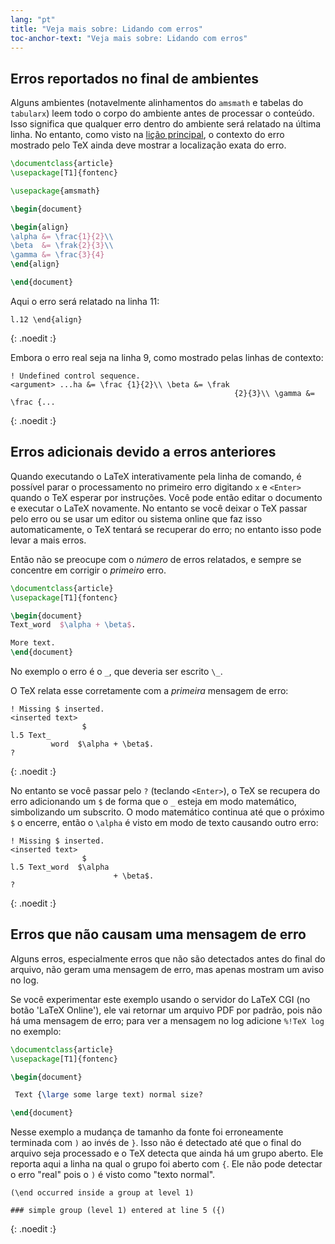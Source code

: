 ```yaml
---
lang: "pt"
title: "Veja mais sobre: Lidando com erros"
toc-anchor-text: "Veja mais sobre: Lidando com erros"
---
```


## Erros reportados no final de ambientes

Alguns ambientes (notavelmente alinhamentos do `amsmath` e tabelas do
`tabularx`) leem todo o corpo do ambiente antes de processar o conteúdo.  Isso
significa que qualquer erro dentro do ambiente será relatado na última linha.
No entanto, como visto na [lição principal](lesson-15), o contexto do erro
mostrado pelo TeX ainda deve mostrar a localização exata do erro.

```latex
\documentclass{article}
\usepackage[T1]{fontenc}

\usepackage{amsmath}

\begin{document}

\begin{align}
\alpha &= \frac{1}{2}\\
\beta  &= \frak{2}{3}\\
\gamma &= \frac{3}{4} 
\end{align}

\end{document}
```

Aqui o erro será relatado na linha 11:

```
l.12 \end{align}
```
{: .noedit :}

Embora o erro real seja na linha 9, como mostrado pelas linhas de contexto:


```
! Undefined control sequence.
<argument> ...ha &= \frac {1}{2}\\ \beta &= \frak 
                                                  {2}{3}\\ \gamma &= \frac {...
```
{: .noedit :}

## Erros adicionais devido a erros anteriores

Quando executando o LaTeX interativamente pela linha de comando, é possível
parar o processamento no primeiro erro digitando `x` e `<Enter>` quando o TeX
esperar por instruções.  Você pode então editar o documento e executar o LaTeX
novamente.  No entanto se você deixar o TeX passar pelo erro ou se usar um
editor ou sistema online que faz isso automaticamente, o TeX tentará se
recuperar do erro;  no entanto isso pode levar a mais erros.

Então não se preocupe com o _número_ de erros relatados, e sempre se concentre
em corrigir o _primeiro_ erro.

```latex
\documentclass{article}
\usepackage[T1]{fontenc}

\begin{document}
Text_word  $\alpha + \beta$.

More text.
\end{document}
```

No exemplo o erro é o `_`, que deveria ser escrito `\_`.

O TeX relata esse corretamente com a _primeira_ mensagem de erro:

```
! Missing $ inserted.
<inserted text> 
                $
l.5 Text_
         word  $\alpha + \beta$.
?
```
{: .noedit :}

No entanto se você passar pelo `?` (teclando `<Enter>`), o TeX se recupera do
erro adicionando um `$` de forma que o `_` esteja em modo matemático,
simbolizando um subscrito.  O modo matemático continua até que o próximo `$`
o encerre, então o `\alpha` é visto em modo de texto causando outro erro:

```
! Missing $ inserted.
<inserted text> 
                $
l.5 Text_word  $\alpha
                       + \beta$.
? 
```
{: .noedit :}


## Erros que não causam uma mensagem de erro

Alguns erros, especialmente erros que não são detectados antes do final do
arquivo, não geram uma mensagem de erro, mas apenas mostram um aviso no log.

Se você experimentar este exemplo usando o servidor do LaTeX CGI (no botão
'LaTeX Online'), ele vai retornar um arquivo PDF por padrão, pois não há uma
mensagem de erro;  para ver a mensagem no log adicione `%!TeX log` no exemplo:

```latex
\documentclass{article}
\usepackage[T1]{fontenc}

\begin{document}

 Text {\large some large text) normal size?

\end{document}
```

Nesse exemplo a mudança de tamanho da fonte foi erroneamente terminada com `)`
ao invés de `}`.  Isso não é detectado até que o final do arquivo seja
processado e o TeX detecta que ainda há um grupo aberto.  Ele reporta aqui a
linha na qual o grupo foi aberto com `{`.  Ele não pode detectar o erro "real"
pois o `)` é visto como "texto normal".

```
(\end occurred inside a group at level 1)

### simple group (level 1) entered at line 5 ({)
```
{: .noedit :}


<script>
  window.addEventListener('load', function(){
      if(editors['pre0'] != null) editors['pre0'].moveCursorTo(8, 15, false);
      if(editors['pre3'] != null) editors['pre3'].moveCursorTo(3, 5, false);
      if(editors['pre6'] != null) editors['pre6'].moveCursorTo(4, 30, false);
  }, false);
</script>
